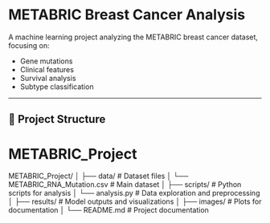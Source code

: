 # METABRIC Breast Cancer Analysis

A machine learning project analyzing the METABRIC breast cancer dataset, focusing on:
- Gene mutations
- Clinical features
- Survival analysis
- Subtype classification

---

## 📂 **Project Structure**
# METABRIC_Project
METABRIC_Project/
│
├── data/                           # Dataset files
│   └── METABRIC_RNA_Mutation.csv   # Main dataset
│
├── scripts/                        # Python scripts for analysis
│   └── analysis.py                 # Data exploration and preprocessing
│
├── results/                        # Model outputs and visualizations
│
├── images/                         # Plots for documentation
│
└── README.md                       # Project documentation
